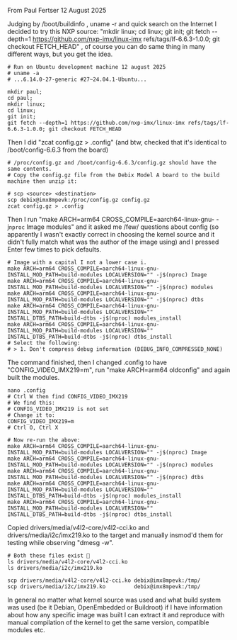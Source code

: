 From Paul Fertser
12 August 2025

Judging by /boot/buildinfo , uname -r and quick search on the Internet I decided to try this NXP source: "mkdir linux; cd linux; git init; git fetch --depth=1 https://github.com/nxp-imx/linux-imx refs/tags/lf-6.6.3-1.0.0; git checkout FETCH_HEAD" , of course you can do same thing in many different ways, but you get the idea.

```
# Run on Ubuntu development machine 12 august 2025
# uname -a
# ...6.14.0-27-generic #27~24.04.1-Ubuntu...

mkdir paul;
cd paul;
mkdir linux;
cd linux;
git init;
git fetch --depth=1 https://github.com/nxp-imx/linux-imx refs/tags/lf-6.6.3-1.0.0; git checkout FETCH_HEAD
```

Then I did "zcat config.gz > .config" (and btw, checked that it's identical to /boot/config-6.6.3 from the board)

```
# /proc/config.gz and /boot/config-6.6.3/config.gz should have the same contents.
# Copy the config.gz file from the Debix Model A board to the build machine then unzip it:

# scp <source> <destination>
scp debix@imx8mpevk:/proc/config.gz config.gz
zcat config.gz > .config
```

Then I run "make ARCH=arm64 CROSS_COMPILE=aarch64-linux-gnu- -j`nproc` Image modules" and it asked me /few/ questions about config (so apparently I wasn't exactly correct in choosing the kernel source and it didn't fully match what was the author of the image using) and I pressed Enter few times to pick defaults.

```
# Image with a capital I not a lower case i.
make ARCH=arm64 CROSS_COMPILE=aarch64-linux-gnu- INSTALL_MOD_PATH=build-modules LOCALVERSION="" -j$(nproc) Image 
make ARCH=arm64 CROSS_COMPILE=aarch64-linux-gnu- INSTALL_MOD_PATH=build-modules LOCALVERSION="" -j$(nproc) modules
make ARCH=arm64 CROSS_COMPILE=aarch64-linux-gnu- INSTALL_MOD_PATH=build-modules LOCALVERSION="" -j$(nproc) dtbs
make ARCH=arm64 CROSS_COMPILE=aarch64-linux-gnu- INSTALL_MOD_PATH=build-modules LOCALVERSION="" INSTALL_DTBS_PATH=build-dtbs -j$(nproc) modules_install
make ARCH=arm64 CROSS_COMPILE=aarch64-linux-gnu- INSTALL_MOD_PATH=build-modules LOCALVERSION="" INSTALL_DTBS_PATH=build-dtbs -j$(nproc) dtbs_install
# Select the following:
# > 1. Don't compress debug information (DEBUG_INFO_COMPRESSED_NONE)
```

The command finished, then I changed .config to have "CONFIG_VIDEO_IMX219=m", run "make ARCH=arm64 oldconfig" and again built the modules.

```
nano .config
# Ctrl W then find CONFIG_VIDEO_IMX219
# We find this:
# CONFIG_VIDEO_IMX219 is not set
# Change it to:
CONFIG_VIDEO_IMX219=m
# Ctrl O, Ctrl X

# Now re-run the above:
make ARCH=arm64 CROSS_COMPILE=aarch64-linux-gnu- INSTALL_MOD_PATH=build-modules LOCALVERSION="" -j$(nproc) Image 
make ARCH=arm64 CROSS_COMPILE=aarch64-linux-gnu- INSTALL_MOD_PATH=build-modules LOCALVERSION="" -j$(nproc) modules
make ARCH=arm64 CROSS_COMPILE=aarch64-linux-gnu- INSTALL_MOD_PATH=build-modules LOCALVERSION="" -j$(nproc) dtbs
make ARCH=arm64 CROSS_COMPILE=aarch64-linux-gnu- INSTALL_MOD_PATH=build-modules LOCALVERSION="" INSTALL_DTBS_PATH=build-dtbs -j$(nproc) modules_install
make ARCH=arm64 CROSS_COMPILE=aarch64-linux-gnu- INSTALL_MOD_PATH=build-modules LOCALVERSION="" INSTALL_DTBS_PATH=build-dtbs -j$(nproc) dtbs_install
```

Copied drivers/media/v4l2-core/v4l2-cci.ko and drivers/media/i2c/imx219.ko to the target and manually insmod'd them for testing while observing "dmesg -w".

```
# Both these files exist 🙂
ls drivers/media/v4l2-core/v4l2-cci.ko
ls drivers/media/i2c/imx219.ko

scp drivers/media/v4l2-core/v4l2-cci.ko debix@imx8mpevk:/tmp/
scp drivers/media/i2c/imx219.ko         debix@imx8mpevk:/tmp/
```

In general no matter what kernel source was used and what build system was used (be it Debian, OpenEmbedded or Buildroot) if I have information about how any specific image was built I can extract it and reproduce with manual compilation of the kernel to get the same version, compatible modules etc.


